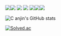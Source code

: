  <img src="https://img.shields.io/badge/Spring-6DB33F?style=flat&logo=Spring&logoColor=white"/><img src="https://img.shields.io/badge/Eclipse IDE-2C2255?style=flat&logo=Eclipse IDE&logoColor=white"/>
 <img src="https://img.shields.io/badge/MySQL-4479A1?style=flat&logo=MySQL&logoColor=white"/>
<img src="https://img.shields.io/badge/Thymeleaf-005F0F?style=flat&logo=Thymeleaf&logoColor=white"/>
<img src="https://img.shields.io/badge/Django-092E20?style=flat&logo=Django&logoColor=white"/><img src="https://img.shields.io/badge/IntelliJ IDEA-000000?style=flat&logo=IntelliJ IDEA&logoColor=white"/><img src="https://img.shields.io/badge/PyCharm-000000?style=flat&logo=PyCharm&logoColor=white"/>

 
![C
anjin's GitHub stats](https://github-readme-stats.vercel.app/api?username=ckswls147&show_icons=true&theme=radical)

[![Solved.ac](http://mazassumnida.wtf/api/v2/generate_badge?boj=ckswls147)](https://solved.ac/ckswls147)
